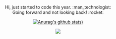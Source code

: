 <p align="center"> 
  Hi, just started to code this year. :man_technologist:<br/>
  Going forward and not looking back! :rocket:
</p>
  
<div align="center">
  
  [![Anurag's github stats](https://github-readme-stats.vercel.app/api?username=afar-cmyk&show_icons=true&theme=dark))](https://github.com/anuraghazra/github-readme-stats)

</div>

<div align="center">

  ![](https://visitor-badge.laobi.icu/badge?page_id=afar-cmyk.readme)

</div>
